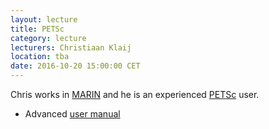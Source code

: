 ```yaml
---
layout: lecture
title: PETSc
category: lecture
lecturers: Christiaan Klaij
location: tba
date: 2016-10-20 15:00:00 CET
---
```


Chris works in [MARIN] and he is an experienced [PETSc] user. 

* Advanced [user manual]

[PETSc]: https://www.mcs.anl.gov/petsc/
[MARIN]: http://www.marin.nl/web/Organisation/Business-Units/Research-Development/CFD-Development.htm
[user manual]: http://www.mcs.anl.gov/petsc/petsc-current/docs/manual.pdf
